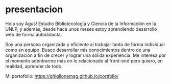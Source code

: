 # presentacion
Hola soy Agus! Estudio Bibliotecología y Ciencia de la Información en la UNLP, y además, desde hace unos meses estoy aprendiendo desarrollo web de forma autodidacta. 

Soy una persona organizada y eficiente al trabajar tanto de forma individual como en equipo. Busco desarrollar mis conocimientos dentro de una organización a fin de crecer y lograr una sólida experiencia. Me interesa por el momento adentrarme más en lo relacionado al front-end pero quiero, en realidad, aprender de todo. 

Mi portofolio: https://ghiglionemag.github.io/portfolio/
